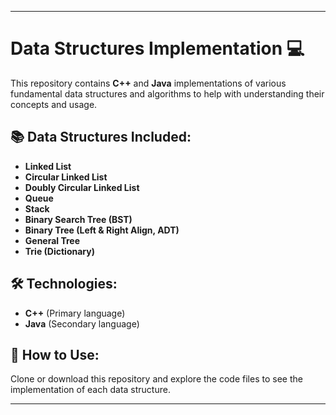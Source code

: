 
---

# Data Structures Implementation 💻

This repository contains **C++** and **Java** implementations of various fundamental data structures and algorithms to help with understanding their concepts and usage.

## 📚 Data Structures Included:
- **Linked List**
- **Circular Linked List**
- **Doubly Circular Linked List**
- **Queue**
- **Stack**
- **Binary Search Tree (BST)**
- **Binary Tree (Left & Right Align, ADT)**
- **General Tree**
- **Trie (Dictionary)**

## 🛠️ Technologies:
- **C++** (Primary language)
- **Java** (Secondary language)

## 🚀 How to Use:
Clone or download this repository and explore the code files to see the implementation of each data structure.

---

